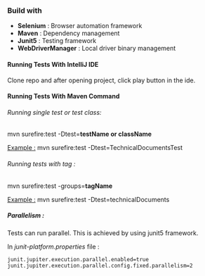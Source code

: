 ### Build with

* **Selenium**  : Browser automation framework
* **Maven** : Dependency management
* **Junit5** : Testing framework
* **WebDriverManager** : Local driver binary management



#### Running Tests With IntelliJ IDE

Clone repo and after opening project, click play button in the ide.

#### Running Tests With Maven Command

###### Running single test or test class:

mvn surefire:test -Dtest=**testName or className**

<u>Example :</u>  mvn surefire:test -Dtest=TechnicalDocumentsTest

###### Running tests with tag :

mvn surefire:test -groups=**tagName**

<u>Example :</u>  mvn surefire:test -Dtest=technicalDocuments

##### Parallelism :

Tests can run parallel. This is achieved by using junit5 framework.

In *junit-platform.properties* file :

```
junit.jupiter.execution.parallel.enabled=true
junit.jupiter.execution.parallel.config.fixed.parallelism=2
```

